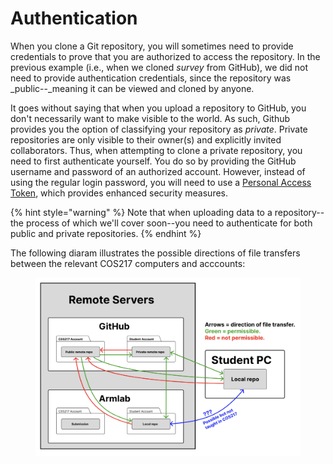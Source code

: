 # Authentication

When you clone a Git repository, you will sometimes need to provide credentials to prove that you are authorized to access the repository. In the previous example (i.e., when we cloned _survey_ from GitHub), we did not need to provide authentication credentials, since the repository was _public--_meaning it can be viewed and cloned by anyone.

It goes without saying that when you upload a repository to GitHub, you don't necessarily want to make visible to the world. As such, Github provides you the option of classifying your repository as _private_. Private repositories are only visible to their owner(s) and explicitly invited collaborators. Thus, when attempting to clone a private repository, you need to first authenticate yourself. You do so by providing the GitHub username and password of an authorized account. However, instead of using the regular login password, you will need to use a [Personal Access Token](../../appendices/git-installation.md#generating-a-github-personal-access-token), which provides enhanced security measures.

{% hint style="warning" %}
Note that when uploading data to a repository--the process of which we'll cover soon--you need to authenticate for both public and private repositories.&#x20;
{% endhint %}

The following diaram illustrates the possible directions of file transfers between the relevant COS217 computers and acccounts:

<figure><img src="../../.gitbook/assets/Screenshot 2023-05-01 at 2.35.17 PM.png" alt=""><figcaption></figcaption></figure>
